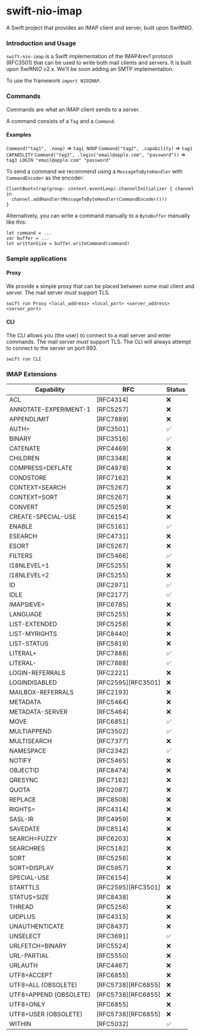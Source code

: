 # swift-nio-imap

A Swift project that provides an IMAP client and server, built upon SwiftNIO.

### Introduction and Usage
`swift-nio-imap` is a Swift implementation of the IMAP4rev1 protocol (RFC3501) that can be used to write both mail clients and servers. It is built upon SwiftNIO v2.x. We'll be soon adding an SMTP implementation.

To use the framework `import NIOIMAP`.

### Commands

Commands are what an IMAP client sends to a server.

A command consists of a `Tag` and a `Command`.

#### Examples
`Command("tag1", .noop)` => `tag1 NOOP`
`Command("tag2", .capability)` => `tag1 CAPABILITY`
`Command("tag3", .login("email@apple.com", "password"))` => `tag3 LOGIN "email@apple.com" "password"`

To send a command we recommend using a `MessageToByteHandler` with `CommandEncoder` as the encoder:

```
ClientBootstrap(group: context.eventLoop).channelInitializer { channel in
  channel.addHandler(MessageToByteHandler(CommandEncoder()))
}
```

Alternatively, you can write a command manually to a `ByteBuffer` manually like this:
```
let command = ...
var buffer = ...
let writtenSize = buffer.writeCommand(command)
```

### Sample applications
#### Proxy
We provide a simple proxy that can be placed between some mail client and server. The mail server *must* support TLS.

`swift run Proxy <local_address> <local_port> <server_address> <server_port>`

#### CLI
The CLI allows you (the user) to connect to a mail server and enter commands. The mail server *must* support TLS. The CLI will always attempt to connect to the server on port 993.

`swift run CLI`

### IMAP Extensions
| Capability | RFC | Status |
---|---|---
ACL|[RFC4314]|❌
ANNOTATE-EXPERIMENT-1|[RFC5257]|❌
APPENDLIMIT|[RFC7889]|❌
AUTH=|[RFC3501]|✅
BINARY|[RFC3516]|✅
CATENATE|[RFC4469]|❌
CHILDREN|[RFC3348]|❌
COMPRESS=DEFLATE|[RFC4978]|❌
CONDSTORE|[RFC7162]|❌
CONTEXT=SEARCH|[RFC5267]|❌
CONTEXT=SORT|[RFC5267]|❌
CONVERT|[RFC5259]|❌
CREATE-SPECIAL-USE|[RFC6154]|❌
ENABLE|[RFC5161]|✅
ESEARCH|[RFC4731]|❌
ESORT|[RFC5267]|❌
FILTERS|[RFC5466]|✅
I18NLEVEL=1|[RFC5255]|❌
I18NLEVEL=2|[RFC5255]|❌
ID|[RFC2971]|✅
IDLE|[RFC2177]|✅
IMAPSIEVE=|[RFC6785]|❌
LANGUAGE|[RFC5255]|❌
LIST-EXTENDED|[RFC5258]|❌
LIST-MYRIGHTS|[RFC8440]|❌
LIST-STATUS|[RFC5819]|❌
LITERAL+|[RFC7888]|✅
LITERAL-|[RFC7888]|✅
LOGIN-REFERRALS|[RFC2221]|❌
LOGINDISABLED|[RFC2595][RFC3501]|❌
MAILBOX-REFERRALS|[RFC2193]|❌
METADATA|[RFC5464]|❌
METADATA-SERVER|[RFC5464]|❌
MOVE|[RFC6851]|✅
MULTIAPPEND|[RFC3502]|✅
MULTISEARCH|[RFC7377]|❌
NAMESPACE|[RFC2342]|✅
NOTIFY|[RFC5465]|❌
OBJECTID|[RFC8474]|❌
QRESYNC|[RFC7162]|❌
QUOTA|[RFC2087]|❌
REPLACE|[RFC8508]|❌
RIGHTS=|[RFC4314]|❌
SASL-IR|[RFC4959]|❌
SAVEDATE|[RFC8514]|❌
SEARCH=FUZZY|[RFC6203]|❌
SEARCHRES|[RFC5182]|❌
SORT|[RFC5256]|❌
SORT=DISPLAY|[RFC5957]|❌
SPECIAL-USE|[RFC6154]|❌
STARTTLS|[RFC2595][RFC3501]|❌
STATUS=SIZE|[RFC8438]|❌
THREAD|[RFC5256]|❌
UIDPLUS|[RFC4315]|❌
UNAUTHENTICATE|[RFC8437]|❌
UNSELECT|[RFC3691]|✅
URLFETCH=BINARY|[RFC5524]|❌
URL-PARTIAL|[RFC5550]|❌
URLAUTH|[RFC4467]|❌
UTF8=ACCEPT|[RFC6855]|❌
UTF8=ALL (OBSOLETE)|[RFC5738][RFC6855]|❌
UTF8=APPEND (OBSOLETE)|[RFC5738][RFC6855]|❌
UTF8=ONLY|[RFC6855]|❌
UTF8=USER (OBSOLETE)|[RFC5738][RFC6855]|❌
WITHIN|[RFC5032]|✅
